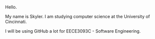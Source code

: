 Hello.

My name is Skyler.
I am studying computer science at the University of Cincinnati.

I will be using GitHub a lot for EECE3093C - Software Engineering.
